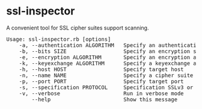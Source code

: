 ssl-inspector
=============

A convenient tool for SSL cipher suites support scanning.

<pre>
Usage: ssl-inspector.rb [options]
    -a, --authentication ALGORITHM   Specify an authentication algorithm
    -b, --bits SIZE                  Specify an encryption size
    -e, --encryption ALGORITHM       Specify an encryption algorithm
    -k, --keyexchange ALGORITHM      Specify a keyexchange algorithm
    -h, --host HOST                  Specify target host
    -n, --name NAME                  Specify a cipher suite partial or full name
    -p, --port PORT                  Specify target port
    -s, --specification PROTOCOL     Specification SSLv3 or TLSv1.{0,1,2}
    -v, --verbose                    Run in verbose mode
        --help                       Show this message
</pre>

